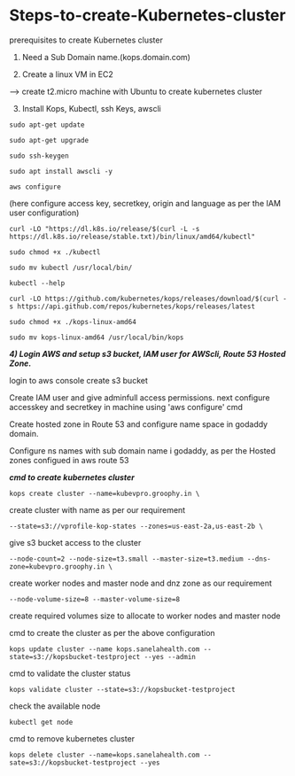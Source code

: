 # Steps-to-create-Kubernetes-cluster

prerequisites to create Kubernetes cluster

1) Need a Sub Domain name.(kops.domain.com)

2) Create a linux VM in EC2

--> create t2.micro machine with Ubuntu to create kubernetes cluster

3) Install Kops, Kubectl, ssh Keys, awscli

```
sudo apt-get update
````
```
sudo apt-get upgrade
````
```
sudo ssh-keygen
````
```
sudo apt install awscli -y
````
```
aws configure
````
(here configure access key, secretkey, origin and language as per the IAM user configuration)
```
curl -LO "https://dl.k8s.io/release/$(curl -L -s https://dl.k8s.io/release/stable.txt)/bin/linux/amd64/kubectl"
````
```
sudo chmod +x ./kubectl
````
```
sudo mv kubectl /usr/local/bin/
````
```
kubectl --help
````
```
curl -LO https://github.com/kubernetes/kops/releases/download/$(curl -s https://api.github.com/repos/kubernetes/kops/releases/latest
````
```
sudo chmod +x ./kops-linux-amd64
````
```
sudo mv kops-linux-amd64 /usr/local/bin/kops
````

***4) Login AWS and setup s3 bucket, IAM user for AWScli, Route 53 Hosted Zone.***

login to aws console create s3 bucket

Create IAM user and give adminfull access permissions. next configure accesskey and secretkey in machine using 'aws configure' cmd

Create hosted zone in Route 53 and configure name space in godaddy domain.

Configure ns names with sub domain name i godaddy, as per the Hosted zones configued in aws route 53 


***cmd to create kubernetes cluster***

```
kops create cluster --name=kubevpro.groophy.in \                                              
````
create cluster with name as per our requirement
```
--state=s3://vprofile-kop-states --zones=us-east-2a,us-east-2b \                              
````
give s3 bucket access to the cluster
```
--node-count=2 --node-size=t3.small --master-size=t3.medium --dns-zone=kubevpro.groophy.in \ 
````
create worker nodes and master node and dnz zone as our requirement

```
--node-volume-size=8 --master-volume-size=8                                                  
````
create required volumes size to allocate to worker nodes and master node      

cmd to create the cluster as per the above configuration

```
kops update cluster --name kops.sanelahealth.com --state=s3://kopsbucket-testproject --yes --admin
````

cmd to validate the cluster status

```
kops validate cluster --state=s3://kopsbucket-testproject
````
check the available node

```
kubectl get node
````


cmd to remove kubernetes cluster
```
kops delete cluster --name=kops.sanelahealth.com --sate=s3://kopsbucket-testproject --yes
````
